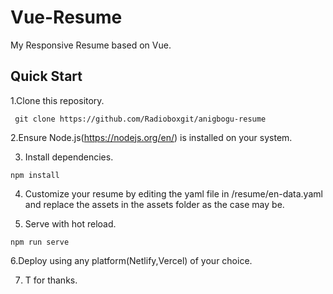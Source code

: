 # Vue-Resume

My Responsive Resume based on Vue.
## Quick Start
1.Clone this repository.
```
 git clone https://github.com/Radioboxgit/anigbogu-resume

```
2.Ensure Node.js(https://nodejs.org/en/) is installed on your system.

3. Install dependencies.
```
npm install

```
4. Customize your resume by editing the yaml file in /resume/en-data.yaml and replace the assets in the assets folder as the case may be.

5. Serve with hot reload.
```
npm run serve

```
6.Deploy using any platform(Netlify,Vercel) of your choice.

7. T for thanks.
